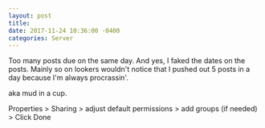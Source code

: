 ```yaml
--- 
layout: post 
title: 
date: 2017-11-24 10:36:00 -0400 
categories: Server 
---
```


Too many posts due on the same day. And yes, I faked the dates on the posts. Mainly so on lookers wouldn't notice that I pushed out 5 posts in a day because I'm always procrassin'.   


aka mud in a cup. 


Properties > Sharing  > adjust default permissions > add groups (if needed) > Click Done